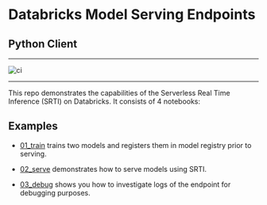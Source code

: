 # Databricks Model Serving Endpoints
## Python Client

<hr />

![ci](https://github.com/sebrahimi1988/databricks-srti-demo/actions/workflows/ci.yml/badge.svg)

<hr/>


This repo demonstrates the capabilities of the Serverless Real Time Inference (SRTI) on Databricks. It consists of 4 notebooks:

## Examples

* [01_train](./Notebooks/01_train) trains two models and registers them in model registry prior to serving.

* [02_serve](./Notebooks/02_serve) demonstrates how to serve models using SRTI.

* [03_debug](./Notebooks/03_debug) shows you how to investigate logs of the endpoint for debugging purposes.
